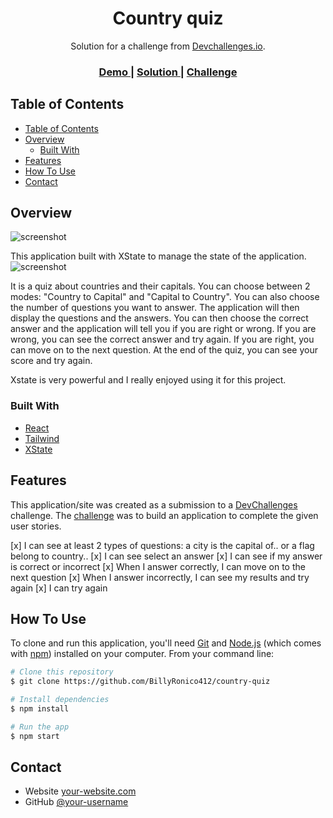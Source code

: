<!-- Please update value in the {}  -->

<h1 align="center">Country quiz</h1>

<div align="center">
   Solution for a challenge from  <a href="http://devchallenges.io" target="_blank">Devchallenges.io</a>.
</div>

<div align="center">
  <h3>
    <a href="https://country-quiz-rosy.vercel.app">
      Demo
    </a>
    <span> | </span>
    <a href="https://github.com/BillyRonico412/country-quiz">
      Solution
    </a>
    <span> | </span>
    <a href="https://devchallenges.io/challenges/Bu3G2irnaXmfwQ8sZkw8">
      Challenge
    </a>
  </h3>
</div>

<!-- TABLE OF CONTENTS -->

## Table of Contents

- [Table of Contents](#table-of-contents)
- [Overview](#overview)
  - [Built With](#built-with)
- [Features](#features)
- [How To Use](#how-to-use)
- [Contact](#contact)

<!-- OVERVIEW -->

## Overview

![screenshot](https://country-quiz-rosy.vercel.app/screenshot.png)

This application built with XState to manage the state of the application.
![screenshot](https://country-quiz-rosy.vercel.app/state.png)

It is a quiz about countries and their capitals.
You can choose between 2 modes: "Country to Capital" and "Capital to Country".
You can also choose the number of questions you want to answer.
The application will then display the questions and the answers.
You can then choose the correct answer and the application will tell you if you are right or wrong.
If you are wrong, you can see the correct answer and try again.
If you are right, you can move on to the next question.
At the end of the quiz, you can see your score and try again.

Xstate is very powerful and I really enjoyed using it for this project.

### Built With

<!-- This section should list any major frameworks that you built your project using. Here are a few examples.-->

- [React](https://reactjs.org/)
- [Tailwind](https://tailwindcss.com/)
- [XState](https://xstate.js.org/)

## Features

<!-- List the features of your application or follow the template. Don't share the figma file here :) -->

This application/site was created as a submission to a [DevChallenges](https://devchallenges.io/challenges) challenge. The [challenge](https://devchallenges.io/challenges/Bu3G2irnaXmfwQ8sZkw8) was to build an application to complete the given user stories.

[x] I can see at least 2 types of questions: a city is the capital of.. or a flag belong to country..
[x] I can see select an answer
[x] I can see if my answer is correct or incorrect
[x] When I answer correctly, I can move on to the next question
[x] When I answer incorrectly, I can see my results and try again
[x] I can try again

## How To Use

<!-- Example: -->

To clone and run this application, you'll need [Git](https://git-scm.com) and [Node.js](https://nodejs.org/en/download/) (which comes with [npm](http://npmjs.com)) installed on your computer. From your command line:

```bash
# Clone this repository
$ git clone https://github.com/BillyRonico412/country-quiz

# Install dependencies
$ npm install

# Run the app
$ npm start
```

## Contact

- Website [your-website.com](https://web.ronico-billy.fr)
- GitHub [@your-username](https://github.com/BillyRonico412)
